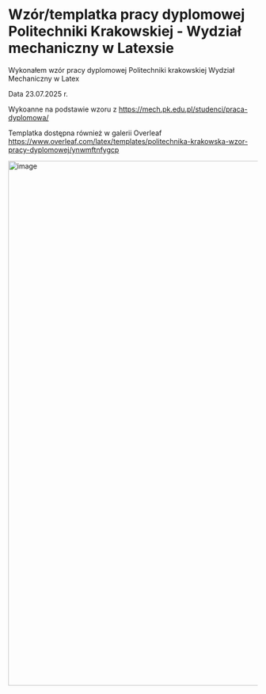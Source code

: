 # Wzór/templatka pracy dyplomowej Politechniki Krakowskiej - Wydział mechaniczny w Latexsie
Wykonałem wzór pracy dyplomowej Politechniki krakowskiej Wydział Mechaniczny w Latex 

Data 23.07.2025 r.

Wykoanne na podstawie wzoru z https://mech.pk.edu.pl/studenci/praca-dyplomowa/

Templatka dostępna również w galerii Overleaf
https://www.overleaf.com/latex/templates/politechnika-krakowska-wzor-pracy-dyplomowej/ynwmftnfygcp


<img width="759" height="1061" alt="image" src="https://github.com/user-attachments/assets/4a8f204b-a18c-4f24-bbc7-fbccad782ed8" />
